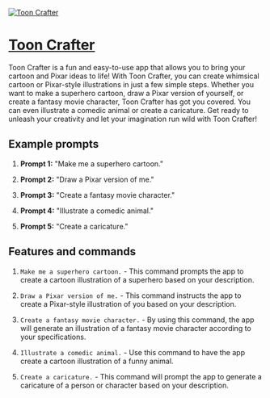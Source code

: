 [![Toon Crafter](https://files.oaiusercontent.com/file-BkZ6BL1tpW13grQbSXSs0sjB?se=2123-10-16T22%3A12%3A43Z&sp=r&sv=2021-08-06&sr=b&rscc=max-age%3D31536000%2C%20immutable&rscd=attachment%3B%20filename%3D7a84a7b1-8c21-4537-950b-acf25517c772.png&sig=9kyzAqF3ZLSHjE1Q27bZjzyC77HmxsMPH2hj%2BOdWO2s%3D)](https://chat.openai.com/g/g-QfK1bo5Pq-toon-crafter)

# [Toon Crafter](https://chat.openai.com/g/g-QfK1bo5Pq-toon-crafter)

Toon Crafter is a fun and easy-to-use app that allows you to bring your cartoon and Pixar ideas to life! With Toon Crafter, you can create whimsical cartoon or Pixar-style illustrations in just a few simple steps. Whether you want to make a superhero cartoon, draw a Pixar version of yourself, or create a fantasy movie character, Toon Crafter has got you covered. You can even illustrate a comedic animal or create a caricature. Get ready to unleash your creativity and let your imagination run wild with Toon Crafter!

## Example prompts

1. **Prompt 1:** "Make me a superhero cartoon."

2. **Prompt 2:** "Draw a Pixar version of me."

3. **Prompt 3:** "Create a fantasy movie character."

4. **Prompt 4:** "Illustrate a comedic animal."

5. **Prompt 5:** "Create a caricature."


## Features and commands

1. `Make me a superhero cartoon.` - This command prompts the app to create a cartoon illustration of a superhero based on your description.

2. `Draw a Pixar version of me.` - This command instructs the app to create a Pixar-style illustration of you based on your description.

3. `Create a fantasy movie character.` - By using this command, the app will generate an illustration of a fantasy movie character according to your specifications.

4. `Illustrate a comedic animal.` - Use this command to have the app create a cartoon illustration of a funny animal.

5. `Create a caricature.` - This command will prompt the app to generate a caricature of a person or character based on your description.